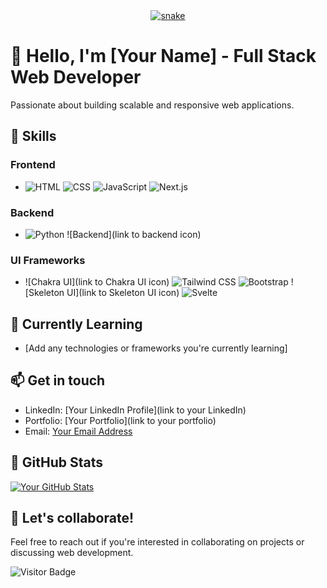 <div align="center">
  <a href="https://github.com/Inferno-Dev-69">
  <img  src="https://github.com/Inferno-Dev-69/Inferno-Dev-69/blob/main/grid-snake.svg"
       alt="snake" /></a>
</div>

<!-- Your Name -->
# 👋 Hello, I'm [Your Name] - Full Stack Web Developer

Passionate about building scalable and responsive web applications.

## 🚀 Skills

### Frontend

- ![HTML](https://img.icons8.com/color/48/000000/html-5--v1.png) ![CSS](https://img.icons8.com/color/48/000000/css3.png) ![JavaScript](https://img.icons8.com/color/48/000000/javascript.png) ![Next.js](https://img.icons8.com/color/48/000000/next-js.png)

### Backend

- ![Python](https://img.icons8.com/color/48/000000/python.png) ![Backend](link to backend icon)

### UI Frameworks

- ![Chakra UI](link to Chakra UI icon) ![Tailwind CSS](https://img.icons8.com/color/48/000000/tailwindcss.png) ![Bootstrap](https://img.icons8.com/color/48/000000/bootstrap.png) ![Skeleton UI](link to Skeleton UI icon) ![Svelte](https://img.icons8.com/color/48/000000/svelte.png)



## 🌱 Currently Learning

- [Add any technologies or frameworks you're currently learning]

## 📫 Get in touch

- LinkedIn: [Your LinkedIn Profile](link to your LinkedIn)
- Portfolio: [Your Portfolio](link to your portfolio)
- Email: [Your Email Address](mailto:your.email@example.com)

## 🎨 GitHub Stats

[![Your GitHub Stats](https://github-readme-stats.vercel.app/api?username=your-username&show_icons=true&hide_title=true&count_private=true&hide=issues,prs&theme=radical)](https://github.com/your-username)

## 🚀 Let's collaborate!

Feel free to reach out if you're interested in collaborating on projects or discussing web development.

![Visitor Badge](https://visitor-badge.laobi.icu/badge?page_id=your-username.your-username)
